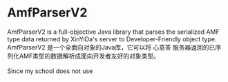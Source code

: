 # AmfParserV2
AmfParserV2 is a full-objective Java library that parses the serialized AMF type data returned by XinYiDa's server to Developer-Friendly object type.<br>
AmfParserV2 是一个全面向对象的Java库，它可以将 心意答 服务器返回的已序列化AMF类型的数据解析成面向开发者友好的对象类型。<br>
<br>
Since my school does not use 
